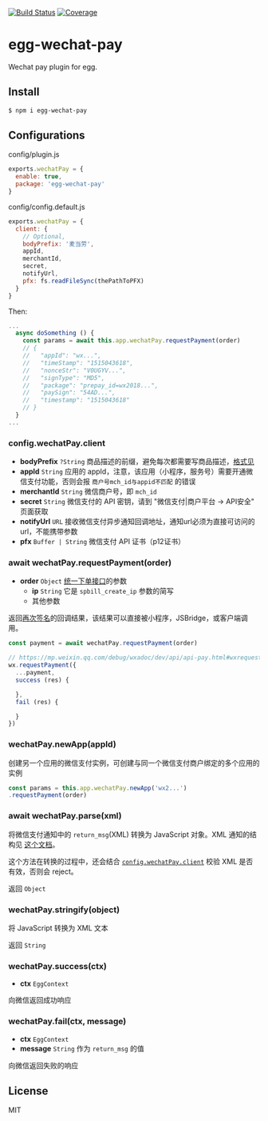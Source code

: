 [![Build Status](https://travis-ci.org/kaelzhang/egg-wechat-pay.svg?branch=master)](https://travis-ci.org/kaelzhang/egg-wechat-pay)
[![Coverage](https://codecov.io/gh/kaelzhang/egg-wechat-pay/branch/master/graph/badge.svg)](https://codecov.io/gh/kaelzhang/egg-wechat-pay)
<!-- optional appveyor tst
[![Windows Build Status](https://ci.appveyor.com/api/projects/status/github/kaelzhang/egg-wechat-pay?branch=master&svg=true)](https://ci.appveyor.com/project/kaelzhang/egg-wechat-pay)
-->
<!-- optional npm version
[![NPM version](https://badge.fury.io/js/err-object.svg)](http://badge.fury.io/js/err-object)
-->
<!-- optional npm downloads
[![npm module downloads per month](http://img.shields.io/npm/dm/err-object.svg)](https://www.npmjs.org/package/err-object)
-->
<!-- optional dependency status
[![Dependency Status](https://david-dm.org/kaelzhang/egg-wechat-pay.svg)](https://david-dm.org/kaelzhang/egg-wechat-pay)
-->

# egg-wechat-pay

Wechat pay plugin for egg.

## Install

```sh
$ npm i egg-wechat-pay
```

## Configurations

config/plugin.js

```js
exports.wechatPay = {
  enable: true,
  package: 'egg-wechat-pay'
}
```

config/config.default.js

```js
exports.wechatPay = {
  client: {
    // Optional,
    bodyPrefix: '麦当劳',
    appId,
    merchantId,
    secret,
    notifyUrl,
    pfx: fs.readFileSync(thePathToPFX)
  }
}
```

Then:

```js
...
  async doSomething () {
    const params = await this.app.wechatPay.requestPayment(order)
    // {
    //   "appId": "wx...",
    //   "timeStamp": "1515043618",
    //   "nonceStr": "V0UGYV...",
    //   "signType": "MD5",
    //   "package": "prepay_id=wx2018...",
    //   "paySign": "54AD...",
    //   "timestamp": "1515043618"
    // }
  }
...
```

### config.wechatPay.client

- **bodyPrefix** `?String` 商品描述的前缀，避免每次都需要写商品描述，[格式见](https://pay.weixin.qq.com/wiki/doc/api/wxa/wxa_api.php?chapter=4_2)
- **appId** `String` 应用的 appId，注意，该应用（小程序，服务号）需要开通微信支付功能，否则会报 `商户号mch_id与appid不匹配` 的错误
- **merchantId** `String` 微信商户号，即 `mch_id`
- **secret** `String` 微信支付的 API 密钥，请到 "微信支付|商户平台 -> API安全" 页面获取
- **notifyUrl** `URL` 接收微信支付异步通知回调地址，通知url必须为直接可访问的url，不能携带参数
- **pfx** `Buffer | String` 微信支付 API 证书（p12证书）

### await wechatPay.requestPayment(order)

- **order** `Object` [统一下单接口](https://pay.weixin.qq.com/wiki/doc/api/wxa/wxa_api.php?chapter=9_1&index=1)的参数
  - **ip** `String` 它是 `spbill_create_ip` 参数的简写
  - 其他参数

返回[再次签名](https://pay.weixin.qq.com/wiki/doc/api/wxa/wxa_api.php?chapter=7_7&index=3)的回调结果，该结果可以直接被小程序，JSBridge，或客户端调用。

```js
const payment = await wechatPay.requestPayment(order)

// https://mp.weixin.qq.com/debug/wxadoc/dev/api/api-pay.html#wxrequestpaymentobject
wx.requestPayment({
  ...payment,
  success (res) {

  },
  fail (res) {

  }
})
```

### wechatPay.newApp(appId)

创建另一个应用的微信支付实例，可创建与同一个微信支付商户绑定的多个应用的实例

```js
const params = this.app.wechatPay.newApp('wx2...')
.requestPayment(order)
```

### await wechatPay.parse(xml)

将微信支付通知中的 `return_msg`(XML) 转换为 JavaScript 对象。XML 通知的结构见 [这个文档](https://pay.weixin.qq.com/wiki/doc/api/wxa/wxa_api.php?chapter=9_7)。

这个方法在转换的过程中，还会结合 [`config.wechatPay.client`](#configwechatpayclient) 校验 XML 是否有效，否则会 reject。

返回 `Object`

### wechatPay.stringify(object)

将 JavaScript 转换为 XML 文本

返回 `String`

### wechatPay.success(ctx)

- **ctx** `EggContext`

向微信返回成功响应

### wechatPay.fail(ctx, message)

- **ctx** `EggContext`
- **message** `String` 作为 `return_msg` 的值

向微信返回失败的响应

## License

MIT
